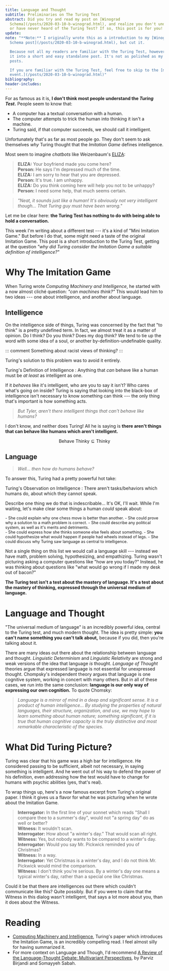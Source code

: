 ```yaml
---
title: Language and Thought
subtitle: Preliminaries on The Turing Test
abstract: Did you try and read my post on [Winograd
  Schema](/posts/2020-03-10-b-winograd.html), and realize you don't understand
  or have never heard of the Turing Test? If so, this post is for you!
update:
note: "**Note:** I originally wrote this as a introduction to my [Winograd
  Schema post](/posts/2020-03-10-b-winograd.html), but cut it.

  Because not all my readers are familiar with the Turing Test, however, I made
  it into a short and easy standalone post. It's not as polished as my normal
  posts.

  If you are familiar with the Turing Test, feel free to skip to the [main
  event.](/posts/2020-03-10-b-winograd.html)"
bibliography:
header-includes:
---
```


For as famous as it is, **I don't think most people understand the *Turing
Test*.** People seem to know that:

- A computer has a textual conversation with a human.
- The computer attempts to trick the human into thinking it isn't a machine.
- Turing said, if that computer succeeds, we should call it intelligent.

Unfortunately that's as far as most people go. They don't seem to ask
themselves *why* Turing thought that the *Imitation Game* defines intelligence.

Most seem to imagine *chatbots* like Weizenbaum's
[ELIZA](https://en.wikipedia.org/wiki/ELIZA):

> **ELIZA:** Your boyfriend made you come here? \
> **Person:** He says I'm depressed much of the time. \
> **ELIZA:** I am sorry to hear that you are depressed. \
> **Person:** It's true. I am unhappy. \
> **ELIZA:** Do you think coming here will help you not to be unhappy? \
> **Person:** I need some help, that much seems certain.

> *"Neat, it sounds just like a human! It's obviously not very intelligent
> though... That Turing guy must have been wrong."*

Let me be clear here: **the Turing Test has nothing to do with being able to
hold a conversation.**

This week I'm writing about a different test --- it's a kind of "Mini Imitation
Game." But before I do that, some might need a taste of the original Imitation
Game. This post is a short introduction to the Turing Test, getting at the
question *"why did Turing consider the Imitation Game a suitable definition of
intelligence?"*

Why The Imitation Game
======================

When Turing wrote *Computing Machinery and Intelligence*, he started with a now
almost cliché question: *"can machines think?"* This would lead him to two
ideas --- one about intelligence, and another about language.

Intelligence
------------

On the intelligence side of things, Turing was concerned by the fact that "to
think" is a pretty undefined term. In fact, we almost treat it as a matter of
opinion.  Do I think? Do you think? Does my dog think? We tend to tie up the
word with some idea of a soul, or another by-definition-undefinable quality.

::: comment
Something about racist views of thinking?
:::

Turing's solution to this problem was to avoid it entirely.

Turing's Definition of Intelligence
: Anything that *can* behave like a human must be *at least* as intelligent as
  one.

If it *behaves* like it's intelligent, who are you to say it isn't? Who cares
what's going on inside? Turing is saying that looking into the black-box of
intelligence isn't necessary to know something can think --- the only thing
that's important is how something acts.

> *But Tyler, aren't there intelligent things that can't behave like humans?*

I don't know, and neither does Turing! All he is saying is **there aren't
things that can behave like humans which aren't intelligent.**

$$ \text{Behave Thinky} \subseteq \text{Thinky} $$

Language
--------

> *Well... then how do humans behave?*

To answer this, Turing had a pretty powerful hot take:

Turing's Observation on Intelligence
: There aren't tasks/behaviors which humans do, about which they cannot speak.

Describe one thing we do that is indescribable... It's OK, I'll wait. While
I'm waiting, let's make clear some things a human *could* speak about:

<div class="row" style="font-size: 90%">
<div class="one-half column">
- She could explain why one chess move is better than another.
- She could prove why a solution to a math problem is correct.
- She could describe any political system, as well as it's merits and
  detriments.
</div>
<div class="one-half column">
- She could express how she thinks someone else feels about something.
- She could hypothesize what would happen if people had wheels instead of legs.
- She could discuss why Turing saw language as central to intelligence.
</div>
</div>

Not a single thing on this list we would call a language skill --- instead we
have math, problem solving, hypothesizing, and empathizing. Turing wasn't
picturing asking a computer questions like "how are you today?" Instead, he was
thinking about questions like "what would go wrong if I made my desk out of
bacon?"

**The Turing test isn't a test about the mastery of language. It's a test about
the mastery of thinking, expressed through the universal medium of language.**

Language and Thought
====================

"The universal medium of language" is an incredibly powerful idea, central to
the Turing test, and much modern thought. The idea is pretty simple: **you
can't name something you can't talk about,** because if you did, then you're
talking about it.

There are many ideas out there about the relationship between language and
thought. *Linguistic Determinism* and *Linguistic Relativity* are strong and
weak versions of the idea that language *is* thought. *Language of Thought*
theories argue that expressed language is not essential for unexpressed
thought. Chompsky's independent theory argues that language is one cognitive
system, working in concert with many others. But in all of these cases, we run
into the same conclusion: **language is our only way of expressing our own
cognition.** To quote Chomsky:

> *Language is a mirror of mind in a deep and significant sense. It is a product
> of human intelligence... By studying the properties of natural languages,
> their structure, organization, and use, we may hope to learn something about
> human nature; something significant, if it is true that human cognitive
> capacity is the truly distinctive and most remarkable characteristic of the
> species.*

What Did Turing Picture?
========================

Turing was clear that his game was a high bar for intelligence. He considered
passing to be sufficient, albeit not necessary, in saying something is
intelligent. And he went out of his way to defend the power of his definition,
even addressing how the test would have to change for humans with psychic
abilities (yes, that's real).

To wrap things up, here's a now famous excerpt from Turing's original paper.  I
think it gives us a flavor for what he was picturing when he wrote about the
Imitation Game.

> **Interrogator:** In the first line of your sonnet which reads "Shall I
> compare thee to a summer's day", would not "a spring day" do as well or
> better?\
> **Witness:** It wouldn't scan.\
> **Interrogator:** How about "a winter's day." That would scan all right.\
> **Witness:** Yes, but nobody wants to be compared to a winter's day.\
> **Interrogator:** Would you say Mr. Pickwick reminded you of Christmas?\
> **Witness:** In a way.\
> **Interrogator:** Yet Christmas is a winter's day, and I do not think Mr.
> Pickwick would mind the comparison.\
> **Witness:** I don't think you're serious. By a winter's day one means a
> typical winter's day, rather than a special one like Christmas.

Could it be that there are intelligences out there which couldn't communicate
like this? Quite possibly. But if you were to claim that the Witness in this
dialog wasn't intelligent, that says a lot more about you, than it does about
the Witness.

Reading
=======

- [Computing Machinery and
  Intelligence](https://phil415.pbworks.com/f/TuringComputing.pdf), Turing's
  paper which introduces the Imitation Game, is an incredibly compelling read.
  I feel almost silly for having summarized it.
- For more context on Language and Though, I'd recommend [A Review of the
  Language-Thought Debate: Multivariant
  Perspectives](https://www.academia.edu/35782145/A_Review_of_the_Language-Thought_Debate_Multivariant_Perspectives),
  by Parviz Birjandi and Somayyeh Sabah.
